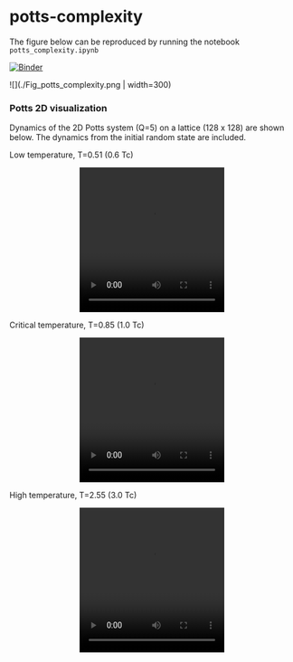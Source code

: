 # potts-complexity

The figure below can be reproduced by running the notebook `potts_complexity.ipynb`  

[![Binder](https://mybinder.org/badge_logo.svg)](https://mybinder.org/v2/gh/Frederic-vW/potts-complexity/main?labpath=potts_complexity.ipynb)

![](./Fig_potts_complexity.png | width=300)

### Potts 2D visualization
Dynamics of the 2D Potts system (Q=5) on a lattice (128 x 128)  are shown below. The dynamics from the initial random state are included. 

Low temperature, T=0.51 (0.6 Tc)
<p align="center">
<video src="videos/Potts2D_Q5_T0.51_L128_N1000.webm" width="256" height="256" controls preload></video>
</p>

Critical temperature, T=0.85 (1.0 Tc)
<p align="center">
<video src="videos/Potts2D_Q5_T0.85_L128_N1000.webm" width="256" height="256" controls preload></video>
</p>

High temperature, T=2.55 (3.0 Tc)
<p align="center">
<video src="videos/Potts2D_Q5_T2.55_L128_N1000.webm" width="256" height="256" controls preload></video>
</p>
